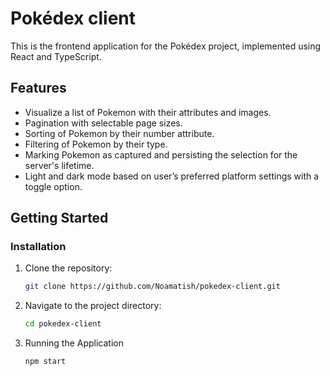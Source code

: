 # Pokédex client

This is the frontend application for the Pokédex project, implemented using React and TypeScript.

## Features

- Visualize a list of Pokemon with their attributes and images.
- Pagination with selectable page sizes.
- Sorting of Pokemon by their number attribute.
- Filtering of Pokemon by their type.
- Marking Pokemon as captured and persisting the selection for the server's lifetime.
- Light and dark mode based on user’s preferred platform settings with a toggle option.

## Getting Started

### Installation

1. Clone the repository:

   ```bash
   git clone https://github.com/Noamatish/pokedex-client.git
   ```

2. Navigate to the project directory:

   ```bash
   cd pokedex-client
   ```

3. Running the Application
   ```bash
   npm start
   ```
